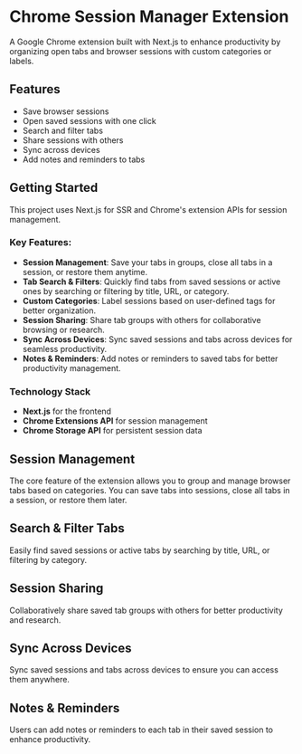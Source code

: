 # Chrome Session Manager Extension

A Google Chrome extension built with Next.js to enhance productivity by organizing open tabs and browser sessions with custom categories or labels.

## Features
- Save browser sessions
- Open saved sessions with one click
- Search and filter tabs
- Share sessions with others
- Sync across devices
- Add notes and reminders to tabs

## Getting Started
This project uses Next.js for SSR and Chrome's extension APIs for session management.

### Key Features:
- **Session Management**: Save your tabs in groups, close all tabs in a session, or restore them anytime.
- **Tab Search & Filters**: Quickly find tabs from saved sessions or active ones by searching or filtering by title, URL, or category.
- **Custom Categories**: Label sessions based on user-defined tags for better organization.
- **Session Sharing**: Share tab groups with others for collaborative browsing or research.
- **Sync Across Devices**: Sync saved sessions and tabs across devices for seamless productivity.
- **Notes & Reminders**: Add notes or reminders to saved tabs for better productivity management.

### Technology Stack
- **Next.js** for the frontend
- **Chrome Extensions API** for session management
- **Chrome Storage API** for persistent session data

## Session Management
The core feature of the extension allows you to group and manage browser tabs based on categories. You can save tabs into sessions, close all tabs in a session, or restore them later.

## Search & Filter Tabs
Easily find saved sessions or active tabs by searching by title, URL, or filtering by category.

## Session Sharing
Collaboratively share saved tab groups with others for better productivity and research.

## Sync Across Devices
Sync saved sessions and tabs across devices to ensure you can access them anywhere.

## Notes & Reminders
Users can add notes or reminders to each tab in their saved session to enhance productivity.
